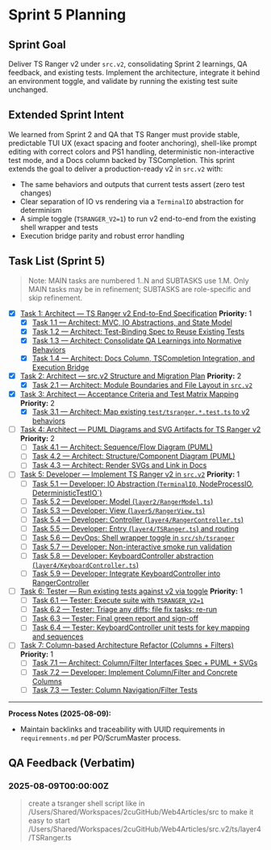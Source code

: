 # Sprint 5 Planning

## Sprint Goal
Deliver TS Ranger v2 under `src.v2`, consolidating Sprint 2 learnings, QA feedback, and existing tests. Implement the architecture, integrate it behind an environment toggle, and validate by running the existing test suite unchanged.

## Extended Sprint Intent
We learned from Sprint 2 and QA that TS Ranger must provide stable, predictable TUI UX (exact spacing and footer anchoring), shell-like prompt editing with correct colors and PS1 handling, deterministic non-interactive test mode, and a Docs column backed by TSCompletion. This sprint extends the goal to deliver a production-ready v2 in `src.v2` with:
- The same behaviors and outputs that current tests assert (zero test changes)
- Clear separation of IO vs rendering via a `TerminalIO` abstraction for determinism
- A simple toggle (`TSRANGER_V2=1`) to run v2 end-to-end from the existing shell wrapper and tests
- Execution bridge parity and robust error handling

## Task List (Sprint 5)

> Note: MAIN tasks are numbered 1..N and SUBTASKS use 1.M. Only MAIN tasks may be in refinement; SUBTASKS are role-specific and skip refinement.

- [x] [Task 1: Architect — TS Ranger v2 End-to-End Specification](./task-1.md)
  **Priority:** 1
  - [x] [Task 1.1 — Architect: MVC, IO Abstractions, and State Model](./task-1.1-architect-tsranger-v2-spec.md)
  - [x] [Task 1.2 — Architect: Test-Binding Spec to Reuse Existing Tests](./task-1.2-architect-test-binding-spec.md)
  - [x] [Task 1.3 — Architect: Consolidate QA Learnings into Normative Behaviors](./task-1.3-architect-qa-learnings-consolidation.md)
  - [x] [Task 1.4 — Architect: Docs Column, TSCompletion Integration, and Execution Bridge](./task-1.4-architect-execution-and-docs-spec.md)

- [x] [Task 2: Architect — src.v2 Structure and Migration Plan](./task-2.md)
  **Priority:** 2
  - [x] [Task 2.1 — Architect: Module Boundaries and File Layout in `src.v2`](./task-2.1-architect-srcv2-structure.md)

- [x] [Task 3: Architect — Acceptance Criteria and Test Matrix Mapping](./task-3.md)
  **Priority:** 2
  - [x] [Task 3.1 — Architect: Map existing `test/tsranger.*.test.ts` to v2 behaviors](./task-3.1-architect-test-matrix.md)

- [ ] [Task 4: Architect — PUML Diagrams and SVG Artifacts for TS Ranger v2](./task-4.md)
  **Priority:** 2
  - [ ] [Task 4.1 — Architect: Sequence/Flow Diagram (PUML)](./task-4.1-architect-puml-sequence.md)
  - [ ] [Task 4.2 — Architect: Structure/Component Diagram (PUML)](./task-4.2-architect-puml-structure.md)
  - [ ] [Task 4.3 — Architect: Render SVGs and Link in Docs](./task-4.3-architect-svg-render.md)

- [ ] [Task 5: Developer — Implement TS Ranger v2 in `src.v2`](./task-5-developer-implement-v2.md)
  **Priority:** 1
  - [ ] [Task 5.1 — Developer: IO Abstraction (`TerminalIO`, NodeProcessIO, DeterministicTestIO`)](./task-5.1-developer-io-terminalio.md)
  - [ ] [Task 5.2 — Developer: Model (`layer2/RangerModel.ts`)](./task-5.2-developer-model.md)
  - [ ] [Task 5.3 — Developer: View (`layer5/RangerView.ts`)](./task-5.3-developer-view.md)
  - [ ] [Task 5.4 — Developer: Controller (`layer4/RangerController.ts`)](./task-5.4-developer-controller.md)
  - [ ] [Task 5.5 — Developer: Entry (`layer4/TSRanger.ts`) and routing](./task-5.5-developer-entry-routing.md)
  - [ ] [Task 5.6 — DevOps: Shell wrapper toggle in `src/sh/tsranger`](./task-5.6-devops-shell-toggle.md)
  - [ ] [Task 5.7 — Developer: Non-interactive smoke run validation](./task-5.7-developer-integration-smoke.md)
  - [ ] [Task 5.8 — Developer: KeyboardController abstraction (`layer4/KeyboardController.ts`)](./task-5.8-developer-keyboard-controller.md)
  - [ ] [Task 5.9 — Developer: Integrate KeyboardController into RangerController](./task-5.9-developer-integrate-keyboard-controller.md)

- [ ] [Task 6: Tester — Run existing tests against v2 via toggle](./task-6-tester-validate-v2-with-existing-tests.md)
  **Priority:** 1
  - [ ] [Task 6.1 — Tester: Execute suite with `TSRANGER_V2=1`](./task-6.1-tester-run-with-toggle.md)
  - [ ] [Task 6.2 — Tester: Triage any diffs; file fix tasks; re-run](./task-6.2-tester-triage-and-fix-loop.md)
  - [ ] [Task 6.3 — Tester: Final green report and sign-off](./task-6.3-tester-final-green-report.md)
  - [ ] [Task 6.4 — Tester: KeyboardController unit tests for key mapping and sequences](./task-6.4-tester-keyboard-controller-tests.md)

- [ ] [Task 7: Column-based Architecture Refactor (Columns + Filters)](./task-7.md)
  **Priority:** 1
  - [ ] [Task 7.1 — Architect: Column/Filter Interfaces Spec + PUML + SVGs](./task-7.1-architect-columns-spec.md)
  - [ ] [Task 7.2 — Developer: Implement Column/Filter and Concrete Columns](./task-7.2-developer-columns-impl.md)
  - [ ] [Task 7.3 — Tester: Column Navigation/Filter Tests](./task-7.3-tester-columns-tests.md)

---

**Process Notes (2025-08-09):**
- Maintain backlinks and traceability with UUID requirements in `requiremnents.md` per PO/ScrumMaster process.

## QA Feedback (Verbatim)

### 2025-08-09T00:00:00Z
> create a tsranger shell script like in /Users/Shared/Workspaces/2cuGitHub/Web4Articles/src
> to make it easy to start /Users/Shared/Workspaces/2cuGitHub/Web4Articles/src.v2/ts/layer4/TSRanger.ts